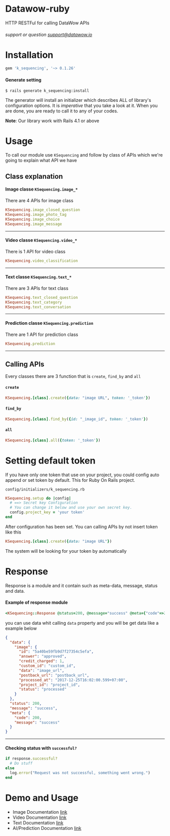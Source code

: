 # Datawow-ruby
  
HTTP RESTFul for calling DataWow APIs

###### support or question support@datawow.io

# Installation
```ruby
gem 'k_sequencing', '~> 0.1.26'
```

#### Generate setting

```console
$ rails generate k_sequencing:install
```
The generator will install an initializer which describes ALL of library's configuration options. It is *imperative* that you take a look at it. When you are done, you are ready to call it to any of your codes.

**Note**: Our library work with Rails 4.1 or above

# Usage

To call our module use `KSequencing` and follow by class of APIs which we're going to explain what API we have

## Class explanation
#### Image classe `KSequencing.image_*`
There are 4 APIs for image class

```ruby 
KSequencing.image_closed_question
KSequencing.image_photo_tag 
KSequencing.image_choice
KSequencing.image_message
```
---

#### Video classe `KSequencing.video_*`
There is 1 API for video class

```ruby 
KSequencing.video_classification
```
---
#### Text classe `KSequencing.text_*`
There are 3 APIs for text class

```ruby 
KSequencing.text_closed_question
KSequencing.text_category 
KSequencing.text_conversation
```
---

#### Prediction classe `KSequencing.prediction`
There are 1 API for prediction class

```ruby 
KSequencing.prediction
```
---
## Calling APIs 
Every classes there are 3 function that is `create`, `find_by` and `all`
#### `create`
```ruby
KSequencing.[class].create({data: "image URL", token: '_token'})
```

#### `find_by`
```ruby
KSequencing.[class].find_by({id: "_image_id", token: '_token'})
```

#### `all`
```ruby
KSequencing.[class].all({token: '_token'})
```

# Setting default token

If you have only one token that use on your project, you could config auto append or set token by default. This for Ruby On Rails project. 

`config/initializers/k_sequencing.rb` 

```ruby 
KSequencing.setup do |config|
  # ==> Secret key Configuration
  # You can change it below and use your own secret key.
  config.project_key = 'your token'
end
```

After configuration has been set. You can calling APIs by not insert token like this
```ruby
KSequencing.[class].create({data: "image URL"})
```
The system will be looking for your token by automatically

# Response

Response is a module and it contain such as meta-data, message, status and data.
#### Example of response module
```ruby
<KSequencing::Response @status=200, @message="success" @meta={"code"=>200, "message"=>"success"}, @data={...}, />
```
you can use data whit calling `data` property and you will be get data like a example below

```json
{
  "data": {
    "image": {
      "id": "5a40be59fb9d7f27354c5efa",
      "answer": "approved",
      "credit_charged": 1,
      "custom_id": "custom_id",
      "data": "image_url",
      "postback_url": "postback_url",
      "processed_at": "2017-12-25T16:02:00.599+07:00",
      "project_id": "project_id",
      "status": "processed"
    }
  },
  "status": 200,
  "message": "success",
  "meta": {
    "code": 200,
    "message": "success"
  }
}
```
---
#### Checking status with `successful?`
```ruby
if response.successful?
  # Do stuff
else
  log.error("Request was not successful, something went wrong.")
end
```

# Demo and Usage
 - Image Documentation [link](README/image_docs.md)
 - Video Documentation [link](README/video_docs.md)
 - Text Documentation [link](README/text_docs.md)
 - AI/Prediction Documentation [link](README/ai_docs.md)

